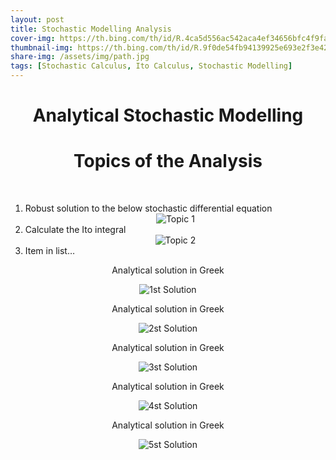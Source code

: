 ```yaml
---
layout: post
title: Stochastic Modelling Analysis
cover-img: https://th.bing.com/th/id/R.4ca5d556ac542aca4ef34656bfc4f9fa?rik=nMZX8bxOCOMiyw&pid=ImgRaw&r=0
thumbnail-img: https://th.bing.com/th/id/R.9f0de54fb94139925e693e2f3e42eeef?rik=rM%2fIzkkxlRVNJA&pid=ImgRaw&r=0
share-img: /assets/img/path.jpg
tags: [Stochastic Calculus, Ito Calculus, Stochastic Modelling]
---
```

<html>
  <head>
    <title>Stochastic Modelling Analysis</title>
  </head>
  <body>
    <h1 style="text-align:center;">Analytical Stochastic Modelling</h1>
    <h1 style="text-align:center;">Topics of the Analysis</h1>
    <br>
    <ol type="1">
   <li>Robust solution to the below stochastic differential equation </li>
   <center><img src="https://user-images.githubusercontent.com/74241318/232247807-426442d5-4ab9-4d12-bba0-f5a7e57158b2.png" alt="Topic 1" ></center>
   <li>Calculate the Ito integral</li>
         <center><img src="https://user-images.githubusercontent.com/74241318/232247807-426442d5-4ab9-4d12-bba0-f5a7e57158b2.png" alt="Topic 2" ></center>

   <li>Item in list…</li>
    </ol>
    <p style="text-align:center;"><big><sub>Analytical solution in Greek</sub></big></p>
    <center><img src="https://user-images.githubusercontent.com/74241318/164460944-06cedfb3-ac74-4889-94d8-51490b5cd80b.png" alt="1st Solution" ></center>
    <p style="text-align:center;"><big><sub>Analytical solution in Greek</sub></big></p>
    <center><img src="https://user-images.githubusercontent.com/74241318/164469372-ea398f0d-f25c-428e-a3fb-23a033b31023.png" alt="2st Solution" ></center>
    <p style="text-align:center;"><big><sub>Analytical solution in Greek</sub></big></p>
    <center><img src="https://user-images.githubusercontent.com/74241318/164469426-2915907d-d743-412c-8a94-282b535f686a.png" alt="3st Solution" ></center>
    <p style="text-align:center;"><big><sub>Analytical solution in Greek</sub></big></p>
    <center><img src="https://user-images.githubusercontent.com/74241318/164469468-f596e390-69e7-4833-90da-faaf0e5075a4.png" alt="4st Solution" ></center>
    <p style="text-align:center;"><big><sub>Analytical solution in Greek</sub></big></p>
    <center><img src="https://user-images.githubusercontent.com/74241318/164469540-5f914107-6b87-44bd-a002-11aedf4a25e7.png" alt="5st Solution" ></center>
  </body>
</html>

